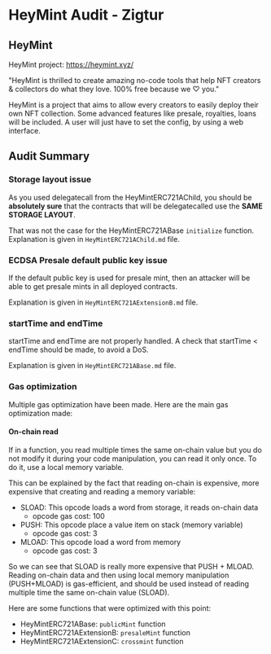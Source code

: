 # HeyMint Audit - Zigtur

## HeyMint
HeyMint project: https://heymint.xyz/

"HeyMint is thrilled to create amazing no-code tools that help NFT creators & collectors do what they love. 100% free because we ♡ you."

HeyMint is a project that aims to allow every creators to easily deploy their own NFT collection. Some advanced features like presale, royalties, loans will be included. A user will just have to set the config, by using a web interface.

## Audit Summary
### Storage layout issue
As you used delegatecall from the HeyMintERC721AChild, you should be **absolutely sure** that the contracts that will be delegatecalled use the **SAME STORAGE LAYOUT**.

That was not the case for the HeyMintERC721ABase `initialize` function. Explanation is given in `HeyMintERC721AChild.md` file.

### ECDSA Presale default public key issue
If the default public key is used for presale mint, then an attacker will be able to get presale mints in all deployed contracts.

Explanation is given in `HeyMintERC721AExtensionB.md` file.


### startTime and endTime
startTime and endTime are not properly handled. A check that startTime < endTime should be made, to avoid a DoS.

Explanation is given in `HeyMintERC721ABase.md` file.

### Gas optimization
Multiple gas optimization have been made. Here are the main gas optimization made:

#### On-chain read
If in a function, you read multiple times the same on-chain value but you do not modify it during your code manipulation, you can read it only once. To do it, use a local memory variable.

This can be explained by the fact that reading on-chain is expensive, more expensive that creating and reading a memory variable: 
- SLOAD: This opcode loads a word from storage, it reads on-chain data
  - opcode gas cost: 100
- PUSH: This opcode place a value item on stack (memory variable)
  - opcode gas cost: 3
- MLOAD: This opcode load a word from memory
  - opcode gas cost: 3

So we can see that SLOAD is really more expensive that PUSH + MLOAD. Reading on-chain data and then using local memory manipulation (PUSH+MLOAD) is gas-efficient, and should be used instead of reading multiple time the same on-chain value (SLOAD).

Here are some functions that were optimized with this point:
- HeyMintERC721ABase: `publicMint` function
- HeyMintERC721AExtensionB: `presaleMint` function
- HeyMintERC721AExtensionC: `crossmint` function
